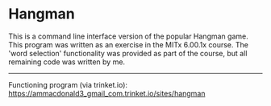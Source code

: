 # Hangman

This is a command line interface version of the popular Hangman game. This program was written as an exercise in the MITx 6.00.1x course. The 'word selection' functionality was provided as part of the course, but all remaining code was written by me.

---

Functioning program (via trinket.io):
https://ammacdonald3_gmail_com.trinket.io/sites/hangman
